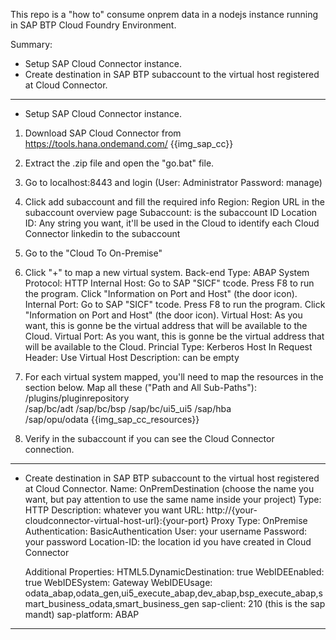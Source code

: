 This repo is a "how to" consume onprem data in a nodejs instance running in SAP BTP Cloud Foundry Environment.

Summary:
- Setup SAP Cloud Connector instance.
- Create destination in SAP BTP subaccount to the virtual host registered at Cloud Connector.
__________________________________________________________________

- Setup SAP Cloud Connector instance.
1. Download SAP Cloud Connector from https://tools.hana.ondemand.com/
{{img_sap_cc}}

2. Extract the .zip file and open the "go.bat" file.
3. Go to localhost:8443 and login (User: Administrator Password: manage)
4. Click add subaccount and fill the required info
    Region: Region URL in the subaccount overview page
    Subaccount: is the subaccount ID
    Location ID: Any string you want, it'll be used in the Cloud to identify each Cloud Connector linkedin to the subaccount
5. Go to the "Cloud To On-Premise"
6. Click "+" to map a new virtual system.
    Back-end Type: ABAP System
    Protocol: HTTP
    Internal Host: Go to SAP "SICF" tcode. Press F8 to run the program. Click "Information on Port and Host" (the door icon).
    Internal Port: Go to SAP "SICF" tcode. Press F8 to run the program. Click "Information on Port and Host" (the door icon).
    Virtual Host: As you want, this is gonne be the virtual address that will be available to the Cloud.
    Virtual Port: As you want, this is gonne be the virtual address that will be available to the Cloud.
    Princial Type: Kerberos
    Host In Request Header: Use Virtual Host
    Description: can be empty
7. For each virtual system mapped, you'll need to map the resources in the section below. Map all these ("Path and All Sub-Paths"):
    /plugins/pluginrepository	
    /sap/bc/adt	
    /sap/bc/bsp	
    /sap/bc/ui5_ui5	
    /sap/hba	
    /sap/opu/odata
    {{img_sap_cc_resources}}
8. Verify in the subaccount if you can see the Cloud Connector connection.

__________________________________________________________________

- Create destination in SAP BTP subaccount to the virtual host registered at Cloud Connector.
    Name: OnPremDestination (choose the name you want, but pay attention to use the same name inside your project)
    Type: HTTP
    Description: whatever you want
    URL: http://{your-cloudconnector-virtual-host-url}:{your-port}
    Proxy Type: OnPremise
    Authentication: BasicAuthentication
    User: your username
    Password: your password
    Location-ID: the location id you have created in Cloud Connector

    Additional Properties:
    HTML5.DynamicDestination: true
    WebIDEEnabled: true
    WebIDESystem: Gateway
    WebIDEUsage: odata_abap,odata_gen,ui5_execute_abap,dev_abap,bsp_execute_abap,smart_business_odata,smart_business_gen
    sap-client: 210 (this is the sap mandt)
    sap-platform: ABAP
__________________________________________________________________